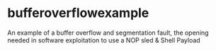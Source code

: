 # bufferoverflowexample
An example of a buffer overflow and segmentation fault, the opening needed in software exploitation to use a NOP sled &amp; Shell Payload
